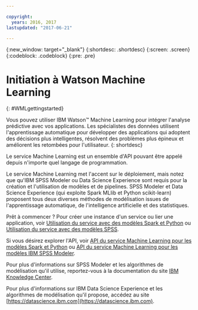 ```yaml
---

copyright:
  years: 2016, 2017
lastupdated: "2017-06-21"

---
```

<!-- Copyright info and last updated date at top of file: REQUIRED
    The copyright and lastupdated info is YAML content that must occur at the top of the MD file, before attributes are listed.
    It must be --- surrounded by 3 dashes ---
    The value "years" can contain just one year or a two years separated by a comma. (years: 2014, 2016)
    The value "lastupdated" must be followed by a machine date in quotes in the following format: "YYYY-MM-DD"
    The value for "years" must be indented 2 spaces under "copyright", followed by "lastupdated" which should start on its own non-indented line.

-->

<!-- Common attributes used in the template are defined as follows: -->
{:new_window: target="_blank"}
{:shortdesc: .shortdesc}
{:screen: .screen}
{:codeblock: .codeblock}
{:pre: .pre}

<!-- This template is for getting started with a Bluemix service. It is a task template intended to document productive use of the service. It is not intended for discovery and conceptual information.  -->

# Initiation à Watson Machine Learning
{: #WMLgettingstarted}

Vous pouvez utiliser IBM Watson™ Machine Learning pour intégrer l'analyse prédictive avec vos applications. Les spécialistes des données utilisent l'apprentissage automatique pour développer des applications qui adoptent des décisions plus intelligentes, résolvent des problèmes plus épineux et améliorent les retombées pour l'utilisateur.
{: shortdesc}

<!-- If overview content is required, do not include it here. Put it in a separate "## About" section below the task section. -->

<!-- Task section: REQUIRED
The task section includes steps to integrate the service into the app.  
- With task-based, technical information, reduce the conversational style in favor of succinct and direct instructions.
- DO include the basic, most-common-use scenario steps to use the service or integrate it into the app.
- DO NOT include steps to add the service from the Bluemix catalog; we assume that the user already took steps in the UI to add the service.
- DO include code snippets in all languages that can be copied, as well as VCAP service info.  
- For additional tasks like configuring, managing, etc., add a task section (## Gerund_task_title) below the task section or "About" section if used. Use a task title such as "Configuring x", "Administering y", "Managing z". -->

<!-- You can include an optional prerequisites paragraph for any prerequisites to be met before integrating the service. For example: -->

<!-- Include a sentence to briefly introduce the steps. Examples: -->



Le service Machine Learning est un ensemble d'API pouvant être appelé depuis n'importe quel langage de programmation.

Le service Machine Learning met l'accent sur le déploiement, mais notez que
qu'IBM SPSS Modeler ou Data Science Experience sont requis pour la création et l'utilisation de modèles et de pipelines. SPSS
Modeler et Data Science Experience (qui exploite Spark MLlib et Python scikit-learn)
proposent tous deux diverses méthodes de modélisation issues de l'apprentissage automatique, de l'intelligence artificielle et des statistiques.

<!-- Related links section: REQUIRED.
Related links display in the upper right of the getting started page.
Ensure that you retain the lowercase anchor IDs (eg. {: #rellinks}) as shown in this template. These are used as IDs during transform and the doc framework keys off the IDs for display.
The headings coded here are not actually used. The doc framework provides the correct headings.
Also ensure that the related links stay in position at the end of this file or the doc framework will not display them properly.
Use {:new_window} for external links to open a new window.-->
<!-- Please delete all comments within the related links section to avoid breaking the build. Thanks. -->

<!--  Related Links
{: #rellinks} -->

<!-- ## Tutorials and Samples
{: #samples} -->

Prêt à commencer ? Pour créer une instance d'un service ou lier une application, voir
[Utilisation du service avec des modèles Spark et Python](using_pm_service_dsx.html) ou
[Utilisation du service avec des modèles SPSS](using_pm_service.html).

Si vous désirez explorer l'API, voir [API du service Machine Learning
pour les modèles Spark et Python](pm_service_api_spark.html) ou [API du service Machine Learning pour les modèles
IBM SPSS Modeler](pm_service_api_spss.html).

Pour plus d'informations sur SPSS Modeler et les algorithmes de modélisation qu'il utilise, reportez-vous à la documentation du site [IBM
Knowledge Center](https://www.ibm.com/support/knowledgecenter/SS3RA7).

Pour plus d'informations sur IBM Data Science Experience et les algorithmes de modélisation qu'il propose, accédez au site
[https://datascience.ibm.com](https://datascience.ibm.com).
